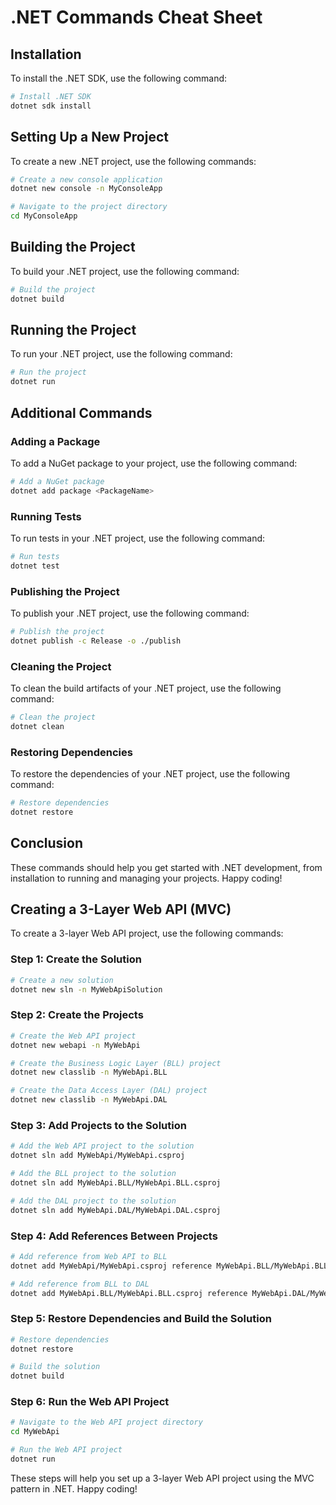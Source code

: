 # .NET Commands Cheat Sheet

## Installation

To install the .NET SDK, use the following command:

```sh
# Install .NET SDK
dotnet sdk install
```

## Setting Up a New Project

To create a new .NET project, use the following commands:

```sh
# Create a new console application
dotnet new console -n MyConsoleApp

# Navigate to the project directory
cd MyConsoleApp
```

## Building the Project

To build your .NET project, use the following command:

```sh
# Build the project
dotnet build
```

## Running the Project

To run your .NET project, use the following command:

```sh
# Run the project
dotnet run
```

## Additional Commands

### Adding a Package

To add a NuGet package to your project, use the following command:

```sh
# Add a NuGet package
dotnet add package <PackageName>
```

### Running Tests

To run tests in your .NET project, use the following command:

```sh
# Run tests
dotnet test
```

### Publishing the Project

To publish your .NET project, use the following command:

```sh
# Publish the project
dotnet publish -c Release -o ./publish
```

### Cleaning the Project

To clean the build artifacts of your .NET project, use the following command:

```sh
# Clean the project
dotnet clean
```

### Restoring Dependencies

To restore the dependencies of your .NET project, use the following command:

```sh
# Restore dependencies
dotnet restore
```

## Conclusion

These commands should help you get started with .NET development, from installation to running and managing your projects. Happy coding!

## Creating a 3-Layer Web API (MVC)

To create a 3-layer Web API project, use the following commands:

### Step 1: Create the Solution

```sh
# Create a new solution
dotnet new sln -n MyWebApiSolution
```

### Step 2: Create the Projects

```sh
# Create the Web API project
dotnet new webapi -n MyWebApi

# Create the Business Logic Layer (BLL) project
dotnet new classlib -n MyWebApi.BLL

# Create the Data Access Layer (DAL) project
dotnet new classlib -n MyWebApi.DAL
```

### Step 3: Add Projects to the Solution

```sh
# Add the Web API project to the solution
dotnet sln add MyWebApi/MyWebApi.csproj

# Add the BLL project to the solution
dotnet sln add MyWebApi.BLL/MyWebApi.BLL.csproj

# Add the DAL project to the solution
dotnet sln add MyWebApi.DAL/MyWebApi.DAL.csproj
```

### Step 4: Add References Between Projects

```sh
# Add reference from Web API to BLL
dotnet add MyWebApi/MyWebApi.csproj reference MyWebApi.BLL/MyWebApi.BLL.csproj

# Add reference from BLL to DAL
dotnet add MyWebApi.BLL/MyWebApi.BLL.csproj reference MyWebApi.DAL/MyWebApi.DAL.csproj
```

### Step 5: Restore Dependencies and Build the Solution

```sh
# Restore dependencies
dotnet restore

# Build the solution
dotnet build
```

### Step 6: Run the Web API Project

```sh
# Navigate to the Web API project directory
cd MyWebApi

# Run the Web API project
dotnet run
```

These steps will help you set up a 3-layer Web API project using the MVC pattern in .NET. Happy coding!